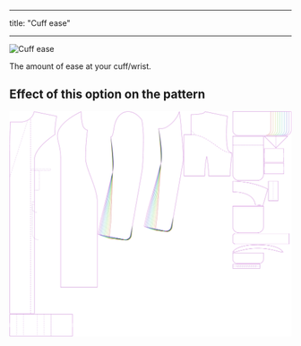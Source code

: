 ***

title: "Cuff ease"

***

![Cuff ease](./cuffease.svg)

The amount of ease at your cuff/wrist.

## Effect of this option on the pattern

![This image shows the effect of this option by superimposing several variants that have a different value for this option](carlita_cuffease_sample.svg "Effect of this option on the pattern")
